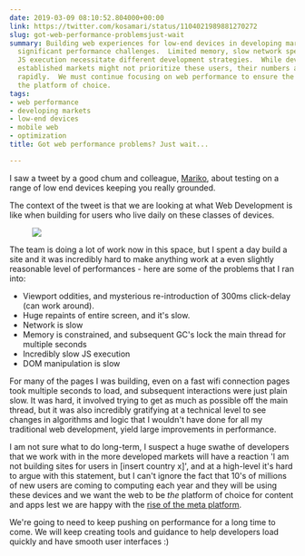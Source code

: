```yaml
---
date: 2019-03-09 08:10:52.804000+00:00
link: https://twitter.com/kosamari/status/1104021989881270272
slug: got-web-performance-problemsjust-wait
summary: Building web experiences for low-end devices in developing markets presents
  significant performance challenges.  Limited memory, slow network speeds, and slow
  JS execution necessitate different development strategies.  While developers in
  established markets might not prioritize these users, their numbers are growing
  rapidly.  We must continue focusing on web performance to ensure the web remains
  the platform of choice.
tags:
- web performance
- developing markets
- low-end devices
- mobile web
- optimization
title: Got web performance problems? Just wait...

---
```

I saw a tweet by a good chum and colleague, [Mariko](https://twitter.com/kosamari), about testing on a range of low end devices keeping you really grounded.

The context of the tweet is that we are looking at what Web Development is like when building for users who live daily on these classes of devices.

<figure>
  <img src="/images/2019-03-09-got-web-performance-problemsjust-wait.jpeg">
</figure>

The team is doing a lot of work now in this space, but I spent a day build a site and it was incredibly hard to make anything work at a even slightly reasonable level of performances - here are some of the problems that I ran into:

* Viewport oddities, and mysterious re-introduction of 300ms click-delay (can work around).
* Huge repaints of entire screen, and it's slow.
* Network is slow
* Memory is constrained, and subsequent GC's lock the main thread for multiple seconds
* Incredibly slow JS execution
* DOM manipulation is slow

For many of the pages I was building, even on a fast wifi connection pages took multiple seconds to load, and subsequent interactions were just plain slow. It was hard, it involved trying to get as much as possible off the main thread, but it was also incredibly gratifying at a technical level to see changes in algorithms and logic that I wouldn't have done for all my traditional web development, yield large improvements in performance.

I am not sure what to do long-term, I suspect a huge swathe of developers that we work with in the more developed markets will have a reaction 'I am not building sites for users in [insert country x]', and at a high-level it's hard to argue with this statement, but I can't ignore the fact that 10's of millions of new users are coming to computing each year and they will be using these devices and we want the web to be *the* platform of choice for content and apps lest we are happy with the [rise of the meta platform](https://paul.kinlan.me/rise-of-the-meta-platforms/).

We're going to need to keep pushing on performance for a long time to come. We will keep creating tools and guidance to help developers load quickly and have smooth user interfaces :)
